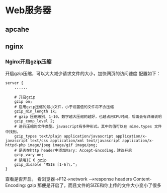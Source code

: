 # Web服务器
## apcahe
## nginx
### Nginx开启gzip压缩
开启gzip压缩，可以大大减少请求文件的大小，加快网页的访问速度
配置如下：
```nginx
server {
	......

    # 开启gzip
    gzip on;
    # 启用gzip压缩的最小文件，小于设置值的文件将不会压缩
    gzip_min_length 1k;
    # gzip 压缩级别，1-10，数字越大压缩的越好，也越占用CPU时间，后面会有详细说明
    gzip_comp_level 2;
    # 进行压缩的文件类型。javascript有多种形式。其中的值可以在 mime.types 文件中找到。
    gzip_types text/plain application/javascript application/x-javascript text/css application/xml text/javascript application/x-httpd-php image/jpeg image/gif image/png;
    # 是否在http header中添加Vary: Accept-Encoding，建议开启
    gzip_vary on;
    # 禁用IE 6 gzip
    gzip_disable "MSIE [1-6]\.";
}
```
查看是否开启，
看浏览器->F12->network –>response headers 
Content-Encoding: gzip
那便是开启了，而且文件的SIZE和你上传的文件大小变小了很多

